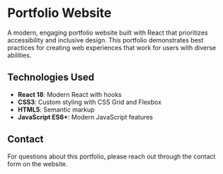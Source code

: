 # Portfolio Website

A modern, engaging portfolio website built with React that prioritizes accessibility and inclusive design. This portfolio demonstrates best practices for creating web experiences that work for users with diverse abilities.

## Technologies Used

- **React 18**: Modern React with hooks
- **CSS3**: Custom styling with CSS Grid and Flexbox
- **HTML5**: Semantic markup
- **JavaScript ES6+**: Modern JavaScript features

## Contact

For questions about this portfolio, please reach out through the contact form on the website.
